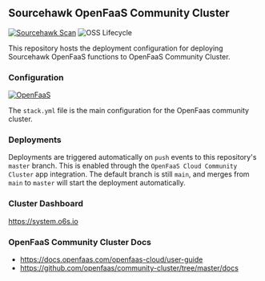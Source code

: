Sourcehawk OpenFaaS Community Cluster
-------------------------------------

[![Sourcehawk Scan](https://github.com/optum/sourcehawk-openfaas-community-cluster/workflows/Sourcehawk%20Scan/badge.svg)](https://github.com/optum/sourcehawk-openfaas-community-cluster/actions) 
![OSS Lifecycle](https://img.shields.io/osslifecycle/optum/sourcehawk-openfaas-community-cluster)

This repository hosts the deployment configuration for deploying Sourcehawk OpenFaaS functions to OpenFaaS Community Cluster.

### Configuration

[![OpenFaaS](https://img.shields.io/badge/openfaas-cloud-blue.svg)](https://www.openfaas.com)

The `stack.yml` file is the main configuration for the OpenFaas community cluster.

### Deployments

Deployments are triggered automatically on `push` events to this repository's `master` branch.  This 
is enabled through the `OpenFaaS Cloud Community Cluster` app integration.  The default branch is still 
`main`, and merges from `main` to `master` will start the deployment automatically.

### Cluster Dashboard

https://system.o6s.io

### OpenFaaS Community Cluster Docs

- https://docs.openfaas.com/openfaas-cloud/user-guide
- https://github.com/openfaas/community-cluster/tree/master/docs
